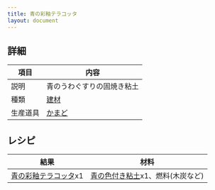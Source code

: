 ```yaml
---
title: 青の彩釉テラコッタ
layout: document
---
```

## 詳細

|項目|内容|
|---|---|
|説明|青のうわぐすりの固焼き粘土|
|種類|[建材](建材)|
|生産道具|[かまど](かまど)|

## レシピ

|結果|材料|
|---|---|
|[青の彩釉テラコッタ](青の彩釉テラコッタ)x1|[青の色付き粘土](青の色付き粘土)x1、燃料(木炭など)|
